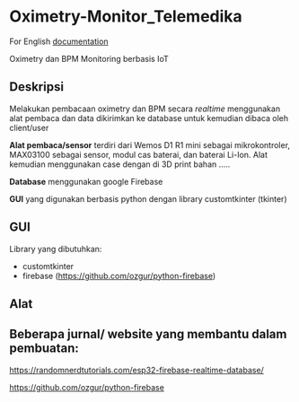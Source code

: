 # Oximetry-Monitor_Telemedika

For English [documentation](README-en.md)

Oximetry dan BPM Monitoring berbasis IoT

## Deskripsi
Melakukan pembacaan oximetry dan BPM secara _realtime_ menggunakan alat pembaca dan data dikirimkan ke database untuk kemudian dibaca oleh client/user

**Alat pembaca/sensor** terdiri dari Wemos D1 R1 mini sebagai mikrokontroler, MAX03100 sebagai sensor, modul cas baterai, dan baterai Li-Ion. Alat kemudian menggunakan case dengan di 3D print bahan .....

**Database** menggunakan google Firebase

**GUI** yang digunakan berbasis python dengan library customtkinter (tkinter)

## GUI

Library yang dibutuhkan:
- customtkinter
- firebase (https://github.com/ozgur/python-firebase)

## Alat

## Beberapa jurnal/ website yang membantu dalam pembuatan:

https://randomnerdtutorials.com/esp32-firebase-realtime-database/

https://github.com/ozgur/python-firebase
